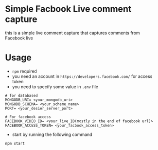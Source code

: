# Simple Facbook Live comment capture

this is a simple live comment capture that captures comments from Facebook live


# Usage
- `npm` required
- you need an account in `https://developers.facebook.com/` for access token
- you need to specify some value in `.env` file
```
# for databased
MONGODB_URI= <your_mongodb_uri>
MONGODB_SCHEMA= <your_scheme_name>
PORT= <your_desier_server_port>

# For facebook access
FACEBOOK_VIDEO_ID= <your_live_ID(mostly in the end of facebook url)>
FACEBOOK_ACCESS_TOKEN= <your_facbook_access_token>
```

- start by running the following command

```sh
npm start
```
